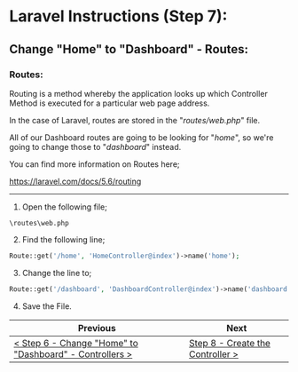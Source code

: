 # Laravel Instructions (Step 7):

## Change "Home" to "Dashboard" - Routes:

### Routes:

Routing is a method whereby the application looks up which Controller Method is executed for a particular web page address.

In the case of Laravel, routes are stored in the "_routes/web.php_" file.

All of our Dashboard routes are going to be looking for "_home_", so we're going to change those to "_dashboard_" instead.

You can find more information on Routes here;

https://laravel.com/docs/5.6/routing

---

1. Open the following file;

```
\routes\web.php
```

2. Find the following line;

```PHP
Route::get('/home', 'HomeController@index')->name('home');
```

3. Change the line to;

```PHP
Route::get('/dashboard', 'DashboardController@index')->name('dashboard');
```

4. Save the File.

| Previous | Next |
| -------- | ---- |
| [< Step 6 - Change "Home" to "Dashboard" - Controllers >](laravel-6.md) | [Step 8 - Create the Controller >](laravel-7.md) |